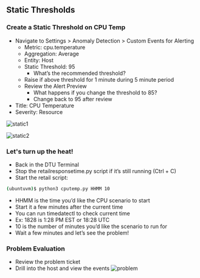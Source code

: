 ## Static Thresholds
### Create a Static Threshold on CPU Temp
- Navigate to Settings > Anomaly Detection > Custom Events for Alerting
  - Metric: cpu.temperature
  - Aggregation: Average
  - Entity: Host
  - Static Threshold: 95
    - What’s the recommended threshold?
  - Raise if above threshold for 1 minute during 5 minute period
  - Review the Alert Preview
    - What happens if you change the threshold to 85?
    - Change back to 95 after review
- Title: CPU Temperature
- Severity: Resource

![static1](/Actionable%20Infrastructure%20Observability%E2%80%8B/assets/images/static1.png)

![static2](/Actionable%20Infrastructure%20Observability%E2%80%8B/assets/images/static2.png)

### Let's turn up the heat!
- Back in the DTU Terminal 
- Stop the retailresponsetime.py script if it’s still running (Ctrl + C)
- Start the retail script: 

```bash
(ubuntuvm)$ python3 cputemp.py HHMM 10
```

  - HHMM is the time you’d like the CPU scenario to start
  - Start it a few minutes after the current time
  - You can run timedatectl to check current time
  - Ex: 1828 is 1:28 PM EST or 18:28 UTC
  - 10 is the number of minutes you’d like the scenario to run for
- Wait a few minutes and let’s see the problem!


### Problem Evaluation
- Review the problem ticket
- Drill into the host and view the events
![problem](/Actionable%20Infrastructure%20Observability%E2%80%8B/assets/images/problem.png)
